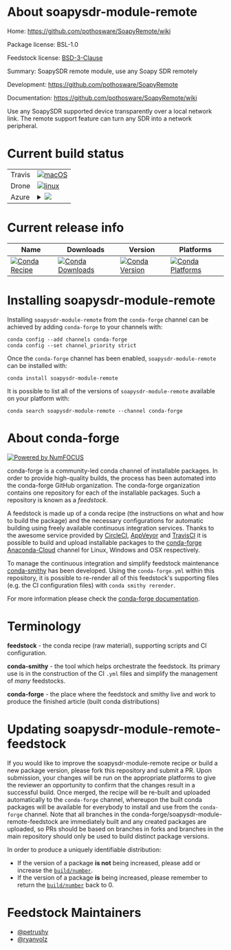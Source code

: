 About soapysdr-module-remote
============================

Home: https://github.com/pothosware/SoapyRemote/wiki

Package license: BSL-1.0

Feedstock license: [BSD-3-Clause](https://github.com/conda-forge/soapysdr-module-remote-feedstock/blob/master/LICENSE.txt)

Summary: SoapySDR remote module, use any Soapy SDR remotely

Development: https://github.com/pothosware/SoapyRemote

Documentation: https://github.com/pothosware/SoapyRemote/wiki

Use any SoapySDR supported device transparently over a local network link.
The remote support feature can turn any SDR into a network peripheral.


Current build status
====================


<table><tr>
    <td>Travis</td>
    <td>
      <a href="https://travis-ci.com/conda-forge/soapysdr-module-remote-feedstock">
        <img alt="macOS" src="https://img.shields.io/travis/com/conda-forge/soapysdr-module-remote-feedstock/master.svg?label=macOS">
      </a>
    </td>
  </tr><tr>
    <td>Drone</td>
    <td>
      <a href="https://cloud.drone.io/conda-forge/soapysdr-module-remote-feedstock">
        <img alt="linux" src="https://img.shields.io/drone/build/conda-forge/soapysdr-module-remote-feedstock/master.svg?label=Linux">
      </a>
    </td>
  </tr>
    
  <tr>
    <td>Azure</td>
    <td>
      <details>
        <summary>
          <a href="https://dev.azure.com/conda-forge/feedstock-builds/_build/latest?definitionId=10400&branchName=master">
            <img src="https://dev.azure.com/conda-forge/feedstock-builds/_apis/build/status/soapysdr-module-remote-feedstock?branchName=master">
          </a>
        </summary>
        <table>
          <thead><tr><th>Variant</th><th>Status</th></tr></thead>
          <tbody><tr>
              <td>linux_64</td>
              <td>
                <a href="https://dev.azure.com/conda-forge/feedstock-builds/_build/latest?definitionId=10400&branchName=master">
                  <img src="https://dev.azure.com/conda-forge/feedstock-builds/_apis/build/status/soapysdr-module-remote-feedstock?branchName=master&jobName=linux&configuration=linux_64_" alt="variant">
                </a>
              </td>
            </tr><tr>
              <td>linux_aarch64</td>
              <td>
                <a href="https://dev.azure.com/conda-forge/feedstock-builds/_build/latest?definitionId=10400&branchName=master">
                  <img src="https://dev.azure.com/conda-forge/feedstock-builds/_apis/build/status/soapysdr-module-remote-feedstock?branchName=master&jobName=linux&configuration=linux_aarch64_" alt="variant">
                </a>
              </td>
            </tr><tr>
              <td>linux_ppc64le</td>
              <td>
                <a href="https://dev.azure.com/conda-forge/feedstock-builds/_build/latest?definitionId=10400&branchName=master">
                  <img src="https://dev.azure.com/conda-forge/feedstock-builds/_apis/build/status/soapysdr-module-remote-feedstock?branchName=master&jobName=linux&configuration=linux_ppc64le_" alt="variant">
                </a>
              </td>
            </tr><tr>
              <td>osx_64</td>
              <td>
                <a href="https://dev.azure.com/conda-forge/feedstock-builds/_build/latest?definitionId=10400&branchName=master">
                  <img src="https://dev.azure.com/conda-forge/feedstock-builds/_apis/build/status/soapysdr-module-remote-feedstock?branchName=master&jobName=osx&configuration=osx_64_" alt="variant">
                </a>
              </td>
            </tr><tr>
              <td>win_64</td>
              <td>
                <a href="https://dev.azure.com/conda-forge/feedstock-builds/_build/latest?definitionId=10400&branchName=master">
                  <img src="https://dev.azure.com/conda-forge/feedstock-builds/_apis/build/status/soapysdr-module-remote-feedstock?branchName=master&jobName=win&configuration=win_64_" alt="variant">
                </a>
              </td>
            </tr>
          </tbody>
        </table>
      </details>
    </td>
  </tr>
</table>

Current release info
====================

| Name | Downloads | Version | Platforms |
| --- | --- | --- | --- |
| [![Conda Recipe](https://img.shields.io/badge/recipe-soapysdr--module--remote-green.svg)](https://anaconda.org/conda-forge/soapysdr-module-remote) | [![Conda Downloads](https://img.shields.io/conda/dn/conda-forge/soapysdr-module-remote.svg)](https://anaconda.org/conda-forge/soapysdr-module-remote) | [![Conda Version](https://img.shields.io/conda/vn/conda-forge/soapysdr-module-remote.svg)](https://anaconda.org/conda-forge/soapysdr-module-remote) | [![Conda Platforms](https://img.shields.io/conda/pn/conda-forge/soapysdr-module-remote.svg)](https://anaconda.org/conda-forge/soapysdr-module-remote) |

Installing soapysdr-module-remote
=================================

Installing `soapysdr-module-remote` from the `conda-forge` channel can be achieved by adding `conda-forge` to your channels with:

```
conda config --add channels conda-forge
conda config --set channel_priority strict
```

Once the `conda-forge` channel has been enabled, `soapysdr-module-remote` can be installed with:

```
conda install soapysdr-module-remote
```

It is possible to list all of the versions of `soapysdr-module-remote` available on your platform with:

```
conda search soapysdr-module-remote --channel conda-forge
```


About conda-forge
=================

[![Powered by NumFOCUS](https://img.shields.io/badge/powered%20by-NumFOCUS-orange.svg?style=flat&colorA=E1523D&colorB=007D8A)](http://numfocus.org)

conda-forge is a community-led conda channel of installable packages.
In order to provide high-quality builds, the process has been automated into the
conda-forge GitHub organization. The conda-forge organization contains one repository
for each of the installable packages. Such a repository is known as a *feedstock*.

A feedstock is made up of a conda recipe (the instructions on what and how to build
the package) and the necessary configurations for automatic building using freely
available continuous integration services. Thanks to the awesome service provided by
[CircleCI](https://circleci.com/), [AppVeyor](https://www.appveyor.com/)
and [TravisCI](https://travis-ci.com/) it is possible to build and upload installable
packages to the [conda-forge](https://anaconda.org/conda-forge)
[Anaconda-Cloud](https://anaconda.org/) channel for Linux, Windows and OSX respectively.

To manage the continuous integration and simplify feedstock maintenance
[conda-smithy](https://github.com/conda-forge/conda-smithy) has been developed.
Using the ``conda-forge.yml`` within this repository, it is possible to re-render all of
this feedstock's supporting files (e.g. the CI configuration files) with ``conda smithy rerender``.

For more information please check the [conda-forge documentation](https://conda-forge.org/docs/).

Terminology
===========

**feedstock** - the conda recipe (raw material), supporting scripts and CI configuration.

**conda-smithy** - the tool which helps orchestrate the feedstock.
                   Its primary use is in the construction of the CI ``.yml`` files
                   and simplify the management of *many* feedstocks.

**conda-forge** - the place where the feedstock and smithy live and work to
                  produce the finished article (built conda distributions)


Updating soapysdr-module-remote-feedstock
=========================================

If you would like to improve the soapysdr-module-remote recipe or build a new
package version, please fork this repository and submit a PR. Upon submission,
your changes will be run on the appropriate platforms to give the reviewer an
opportunity to confirm that the changes result in a successful build. Once
merged, the recipe will be re-built and uploaded automatically to the
`conda-forge` channel, whereupon the built conda packages will be available for
everybody to install and use from the `conda-forge` channel.
Note that all branches in the conda-forge/soapysdr-module-remote-feedstock are
immediately built and any created packages are uploaded, so PRs should be based
on branches in forks and branches in the main repository should only be used to
build distinct package versions.

In order to produce a uniquely identifiable distribution:
 * If the version of a package **is not** being increased, please add or increase
   the [``build/number``](https://docs.conda.io/projects/conda-build/en/latest/resources/define-metadata.html#build-number-and-string).
 * If the version of a package **is** being increased, please remember to return
   the [``build/number``](https://docs.conda.io/projects/conda-build/en/latest/resources/define-metadata.html#build-number-and-string)
   back to 0.

Feedstock Maintainers
=====================

* [@petrushy](https://github.com/petrushy/)
* [@ryanvolz](https://github.com/ryanvolz/)

